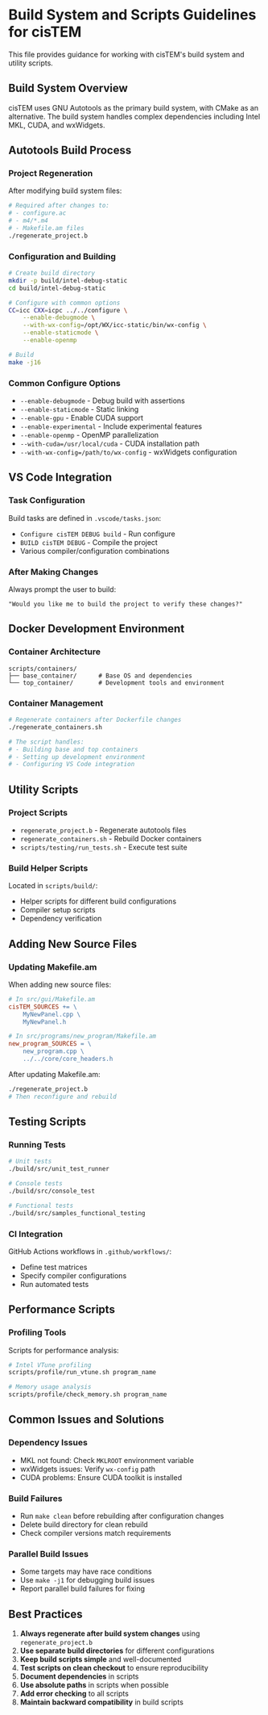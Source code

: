 # Build System and Scripts Guidelines for cisTEM

This file provides guidance for working with cisTEM's build system and utility scripts.

## Build System Overview

cisTEM uses GNU Autotools as the primary build system, with CMake as an alternative. The build system handles complex dependencies including Intel MKL, CUDA, and wxWidgets.

## Autotools Build Process

### Project Regeneration
After modifying build system files:
```bash
# Required after changes to:
# - configure.ac
# - m4/*.m4
# - Makefile.am files
./regenerate_project.b
```

### Configuration and Building
```bash
# Create build directory
mkdir -p build/intel-debug-static
cd build/intel-debug-static

# Configure with common options
CC=icc CXX=icpc ../../configure \
    --enable-debugmode \
    --with-wx-config=/opt/WX/icc-static/bin/wx-config \
    --enable-staticmode \
    --enable-openmp

# Build
make -j16
```

### Common Configure Options
- `--enable-debugmode` - Debug build with assertions
- `--enable-staticmode` - Static linking
- `--enable-gpu` - Enable CUDA support
- `--enable-experimental` - Include experimental features
- `--enable-openmp` - OpenMP parallelization
- `--with-cuda=/usr/local/cuda` - CUDA installation path
- `--with-wx-config=/path/to/wx-config` - wxWidgets configuration

## VS Code Integration

### Task Configuration
Build tasks are defined in `.vscode/tasks.json`:
- `Configure cisTEM DEBUG build` - Run configure
- `BUILD cisTEM DEBUG` - Compile the project
- Various compiler/configuration combinations

### After Making Changes
Always prompt the user to build:
```
"Would you like me to build the project to verify these changes?"
```

## Docker Development Environment

### Container Architecture
```
scripts/containers/
├── base_container/      # Base OS and dependencies
└── top_container/       # Development tools and environment
```

### Container Management
```bash
# Regenerate containers after Dockerfile changes
./regenerate_containers.sh

# The script handles:
# - Building base and top containers
# - Setting up development environment
# - Configuring VS Code integration
```

## Utility Scripts

### Project Scripts
- `regenerate_project.b` - Regenerate autotools files
- `regenerate_containers.sh` - Rebuild Docker containers
- `scripts/testing/run_tests.sh` - Execute test suite

### Build Helper Scripts
Located in `scripts/build/`:
- Helper scripts for different build configurations
- Compiler setup scripts
- Dependency verification

## Adding New Source Files

### Updating Makefile.am
When adding new source files:
```makefile
# In src/gui/Makefile.am
cisTEM_SOURCES += \
    MyNewPanel.cpp \
    MyNewPanel.h

# In src/programs/new_program/Makefile.am
new_program_SOURCES = \
    new_program.cpp \
    ../../core/core_headers.h
```

After updating Makefile.am:
```bash
./regenerate_project.b
# Then reconfigure and rebuild
```

## Testing Scripts

### Running Tests
```bash
# Unit tests
./build/src/unit_test_runner

# Console tests
./build/src/console_test

# Functional tests
./build/src/samples_functional_testing
```

### CI Integration
GitHub Actions workflows in `.github/workflows/`:
- Define test matrices
- Specify compiler configurations
- Run automated tests

## Performance Scripts

### Profiling Tools
Scripts for performance analysis:
```bash
# Intel VTune profiling
scripts/profile/run_vtune.sh program_name

# Memory usage analysis
scripts/profile/check_memory.sh program_name
```

## Common Issues and Solutions

### Dependency Issues
- MKL not found: Check `MKLROOT` environment variable
- wxWidgets issues: Verify `wx-config` path
- CUDA problems: Ensure CUDA toolkit is installed

### Build Failures
- Run `make clean` before rebuilding after configuration changes
- Delete build directory for clean rebuild
- Check compiler versions match requirements

### Parallel Build Issues
- Some targets may have race conditions
- Use `make -j1` for debugging build issues
- Report parallel build failures for fixing

## Best Practices

1. **Always regenerate after build system changes** using `regenerate_project.b`
2. **Use separate build directories** for different configurations
3. **Keep build scripts simple** and well-documented
4. **Test scripts on clean checkout** to ensure reproducibility
5. **Document dependencies** in scripts
6. **Use absolute paths** in scripts when possible
7. **Add error checking** to all scripts
8. **Maintain backward compatibility** in build scripts